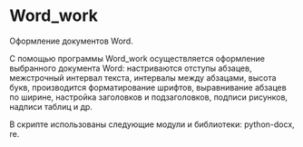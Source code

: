 # Word_work
Оформление документов Word.

С помощью программы Word_work осуществляется оформление выбранного документа Word: настриваются отступы абзацев, межстрочный интервал текста, интервалы между абзацами, высота букв, производится форматирование шрифтов, выравнивание абзацев по ширине, настройка заголовков и подзаголовков, подписи рисунков, надписи таблиц и др.

В скрипте использованы следующие модули и библиотеки: python-docx, re.

